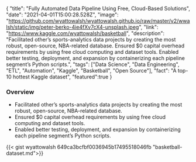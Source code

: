 {
  "title": "Fully Automated Data Pipeline Using Free, Cloud-Based Solutions",
  "date": "2021-04-01T15:00:28.528Z",
  "image": "https://github.com/wyattowalsh/wyattowalsh.github.io/raw/master/v2/wwalsh/static/img/peter-berko-4ie4fXv7cX4-unsplash.jpeg",
  "link": "https://www.kaggle.com/wyattowalsh/basketball",
  "description": "Facilitated other’s sports-analytics data projects by creating the most robust, open-source, NBA-related database. Ensured $0 capital overhead requirements by using free cloud computing and dataset tools. Enabled better testing, deployment, and expansion by containerizing each pipeline segment’s Python scripts.",
  "tags": ["Data Science", "Data Engineering", "ETL", "Automation", "Kaggle", "Basketball", "Open Source"],
  "fact": "A top-10 hottest Kaggle dataset",
  "featured":true
}

### Overview
- Facilitated other’s sports-analytics data projects by creating the most robust, open-source, NBA-related database. 
- Ensured $0 capital overhead requirements by using free cloud computing and dataset tools.
- Enabled better testing, deployment, and expansion by containerizing each pipeline segment’s Python scripts.

{{< gist wyattowalsh 649ca3bcfbf0036945b17495518046fb "basketball-dataset.md">}}